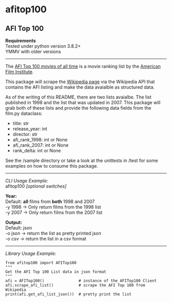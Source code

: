 # afitop100
## AFI Top 100  

**Requirements**  
Tested under python version 3.8.2+  
YMMV with older versions

---  

The [AFI Top 100 movies of all time](https://www.afi.com/afis-100-years-100-movies/) is a movie ranking list by the [American Film Institute](https://www.afi.com/about-afi/).  

This package will scrape the [Wikipedia page](https://en.wikipedia.org/wiki/AFI%27s_100_Years...100_Movies) via the Wikipedia API that contains the AFI listing and make the data avaialble as structured data.  

As of the writing of this README, there are two lists avaialbe. The list published in 1998 and the list that was updated in 2007. This package will grab both of these lists and provide the following data fields from the film.py dataclass:  

- title: str
- release_year: int
- director: str
- afi_rank_1998: int or None
- afi_rank_2007: int or None
- rank_delta: int or None  
  
See the /sample directory or take a look at the unittests in /test for some examples on how to consume this package.  
  
---
*CLI Usage Example:*  
afitop100 *[optional switches]*  
  
**Year:**  
Default: **all** films from **both** 1998 and 2007  
-y 1998 -> Only return films from the 1998 list  
-y 2007 -> Only return films from the 2007 list  
  
**Output:**  
Default: json  
-o json -> return the list as pretty printed json  
-o csv -> return the list in a csv format  

---
*Library Usage Example:*  
```
from afitop100 import AFITop100
"""
Get the AFI Top 100 List data in json format
"""
afi = AFITop100()               # instance of the AFITop100 Client
afi.scrape_afi_list()           # scrape the AFI Top 100 from Wikipedia
print(afi.get_afi_list_json())  # pretty print the list
```

